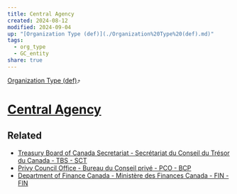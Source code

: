 ```yaml
---
title: Central Agency
created: 2024-08-12
modified: 2024-09-04
up: "[Organization Type (def)](./Organization%20Type%20(def).md)"
tags:
  - org_type
  - GC_entity
share: true
---
```

[Organization Type (def)](./Organization%20Type%20(def).md)⤴️
# [Central Agency](Central%20Agency.md)
## Related
- [Treasury Board of Canada Secretariat - Secrétariat du Conseil du Trésor du Canada - TBS - SCT](Treasury%20Board%20of%20Canada%20Secretariat%20-%20Secr%C3%A9tariat%20du%20Conseil%20du%20Tr%C3%A9sor%20du%20Canada%20-%20TBS%20-%20SCT.md)
- [Privy Council Office - Bureau du Conseil privé - PCO - BCP](./Privy%20Council%20Office%20-%20Bureau%20du%20Conseil%20priv%C3%A9%20-%20PCO%20-%20BCP.md)
- [Department of Finance Canada - Ministère des Finances Canada - FIN - FIN](./Department%20of%20Finance%20Canada%20-%20Minist%C3%A8re%20des%20Finances%20Canada%20-%20FIN%20-%20FIN.md)

